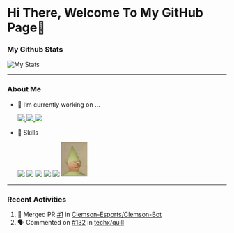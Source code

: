 # Hi There, Welcome To My GitHub Page👋

### My Github Stats

![My Stats](https://github-readme-stats.vercel.app/api?username=ClemsonJames&show_icons=true&hide_border=true)

---

### About Me

- 🔭 I’m currently working on ...

  <a href="https://github.com/ClemsonJames/LoLMinecraftMod">
    <img src="https://github-readme-stats.vercel.app/api/pin/?username=ClemsonJames&repo=LoLMinecraftMod" />
  </a>
  <a href="https://github.com/CUHackers/Kanban">
    <img src="https://github-readme-stats.vercel.app/api/pin/?username=CUHackers&repo=Kanban" />
  </a>
  <a href="https://github.com/Clemson-Esports/Clemson-Bot">
    <img src="https://github-readme-stats.vercel.app/api/pin/?username=Clemson-Esports&repo=Clemson-Bot" />
  </a>

- 🌱 Skills

  <img src="https://cdn.jsdelivr.net/npm/programming-languages-logos/src/javascript/javascript.png" height="80">
  <img src="https://cdn.jsdelivr.net/npm/programming-languages-logos/src/python/python.png" height="80">
  <img src="https://cdn.jsdelivr.net/npm/programming-languages-logos/src/java/java.png" height="80">
  <img src="https://cdn.jsdelivr.net/npm/programming-languages-logos/src/c/c.png" height="80">
  <img src="https://cdn.jsdelivr.net/npm/programming-languages-logos/src/cpp/cpp.png" height="80">
  <img src="https://raw.githubusercontent.com/ClemsonJames/ClemsonJames/master/asset/dankmeme.png" height="80">

---

### Recent Activities
<!--START_SECTION:activity-->
1. 🎉 Merged PR [#1](https://github.com//Clemson-Esports/Clemson-Bot/pull/1) in [Clemson-Esports/Clemson-Bot](https://github.com//Clemson-Esports/Clemson-Bot)
2. 🗣 Commented on [#132](https://github.com//techx/quill/issues/132) in [techx/quill](https://github.com//techx/quill)
<!--END_SECTION:activity-->

